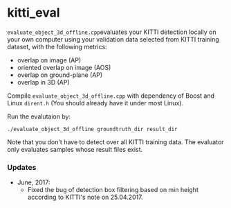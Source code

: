 # kitti_eval

`evaluate_object_3d_offline.cpp`evaluates your KITTI detection locally on your own computer using your validation data selected from KITTI training dataset, with the following metrics:

- overlap on image (AP)
- oriented overlap on image (AOS)
- overlap on ground-plane (AP)
- overlap in 3D (AP)

Compile `evaluate_object_3d_offline.cpp` with dependency of Boost and Linux `dirent.h` (You should already have it under most Linux).

Run the evalutaion by:

    ./evaluate_object_3d_offline groundtruth_dir result_dir
    
Note that you don't have to detect over all KITTI training data. The evaluator only evaluates samples whose result files exist.


### Updates

- June, 2017:
  * Fixed the bug of detection box filtering based on min height according to KITTI's note on 25.04.2017.
